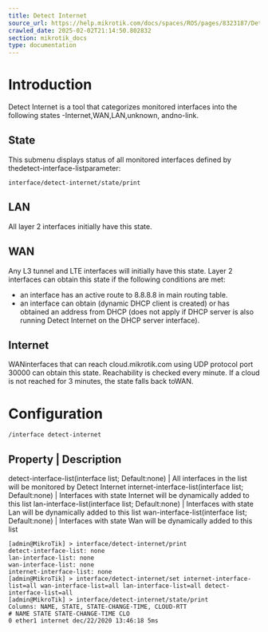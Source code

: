 ```yaml
---
title: Detect Internet
source_url: https://help.mikrotik.com/docs/spaces/ROS/pages/8323187/Detect+Internet,
crawled_date: 2025-02-02T21:14:50.802832
section: mikrotik_docs
type: documentation
---
```


# Introduction
Detect Internet is a tool that categorizes monitored interfaces into the following states -Internet,WAN,LAN,unknown, andno-link.
## State
This submenu displays status of all monitored interfaces defined by thedetect-interface-listparameter:
```
interface/detect-internet/state/print
```
## LAN
All layer 2 interfaces initially have this state.
## WAN
Any L3 tunnel and LTE interfaces will initially have this state. Layer 2 interfaces can obtain this state if the following conditions are met:
* an interface has an active route to 8.8.8.8 in main routing table.
* an interface can obtain (dynamic DHCP client is created) or has obtained an address from DHCP (does not apply if DHCP server is also running Detect Internet on the DHCP server interface).
## Internet
WANinterfaces that can reach cloud.mikrotik.com using UDP protocol port 30000 can obtain this state. Reachability is checked every minute. If a cloud is not reached for 3 minutes, the state falls back toWAN.
# Configuration
```
/interface detect-internet
```
Property | Description
----------------------
detect-interface-list(interface list; Default:none) | All interfaces in the list will be monitored by Detect Internet
internet-interface-list(interface list; Default:none) | Interfaces with state Internet will be dynamically added to this list
lan-interface-list(interface list; Default:none) | Interfaces with state Lan will be dynamically added to this list
wan-interface-list(interface list; Default:none) | Interfaces with state Wan will be dynamically added to this list
```
[admin@MikroTik] > interface/detect-internet/print 
detect-interface-list: none
lan-interface-list: none
wan-interface-list: none
internet-interface-list: none
[admin@MikroTik] > interface/detect-internet/set internet-interface-list=all wan-interface-list=all lan-interface-list=all detect-interface-list=all 
[admin@MikroTik] > interface/detect-internet/state/print 
Columns: NAME, STATE, STATE-CHANGE-TIME, CLOUD-RTT
# NAME STATE STATE-CHANGE-TIME CLO
0 ether1 internet dec/22/2020 13:46:18 5ms
```